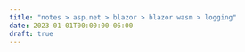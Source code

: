 ```yaml
---
title: "notes > asp.net > blazor > blazor wasm > logging"
date: 2023-01-01T00:00:00-06:00
draft: true
---
```

